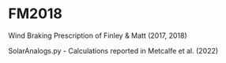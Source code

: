 # FM2018
Wind Braking Prescription of Finley & Matt (2017, 2018)

SolarAnalogs.py - Calculations reported in Metcalfe et al. (2022)
